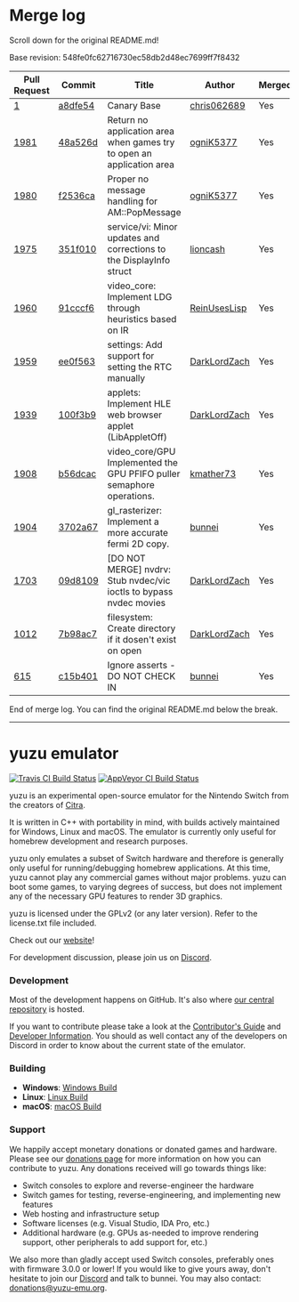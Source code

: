 # Merge log

Scroll down for the original README.md!

Base revision: 548fe0fc62716730ec58db2d48ec7699ff7f8432

|Pull Request|Commit|Title|Author|Merged?|
|----|----|----|----|----|
|[1](https://github.com/yuzu-emu/yuzu-canary/pull/1)|[a8dfe54](https://github.com/yuzu-emu/yuzu-canary/pull/1/files/)|Canary Base|[chris062689](https://github.com/chris062689)|Yes|
|[1981](https://github.com/yuzu-emu/yuzu/pull/1981)|[48a526d](https://github.com/yuzu-emu/yuzu/pull/1981/files/)|Return no application area when games try to open an application area|[ogniK5377](https://github.com/ogniK5377)|Yes|
|[1980](https://github.com/yuzu-emu/yuzu/pull/1980)|[f2536ca](https://github.com/yuzu-emu/yuzu/pull/1980/files/)|Proper no message handling for AM::PopMessage|[ogniK5377](https://github.com/ogniK5377)|Yes|
|[1975](https://github.com/yuzu-emu/yuzu/pull/1975)|[351f010](https://github.com/yuzu-emu/yuzu/pull/1975/files/)|service/vi: Minor updates and corrections to the DisplayInfo struct|[lioncash](https://github.com/lioncash)|Yes|
|[1960](https://github.com/yuzu-emu/yuzu/pull/1960)|[91cccf6](https://github.com/yuzu-emu/yuzu/pull/1960/files/)|video_core: Implement LDG through heuristics based on IR|[ReinUsesLisp](https://github.com/ReinUsesLisp)|Yes|
|[1959](https://github.com/yuzu-emu/yuzu/pull/1959)|[ee0f563](https://github.com/yuzu-emu/yuzu/pull/1959/files/)|settings: Add support for setting the RTC manually|[DarkLordZach](https://github.com/DarkLordZach)|Yes|
|[1939](https://github.com/yuzu-emu/yuzu/pull/1939)|[100f3b9](https://github.com/yuzu-emu/yuzu/pull/1939/files/)|applets: Implement HLE web browser applet (LibAppletOff)|[DarkLordZach](https://github.com/DarkLordZach)|Yes|
|[1908](https://github.com/yuzu-emu/yuzu/pull/1908)|[b56dcac](https://github.com/yuzu-emu/yuzu/pull/1908/files/)|video_core/GPU   Implemented the GPU PFIFO puller semaphore operations.|[kmather73](https://github.com/kmather73)|Yes|
|[1904](https://github.com/yuzu-emu/yuzu/pull/1904)|[3702a67](https://github.com/yuzu-emu/yuzu/pull/1904/files/)|gl_rasterizer: Implement a more accurate fermi 2D copy.|[bunnei](https://github.com/bunnei)|Yes|
|[1703](https://github.com/yuzu-emu/yuzu/pull/1703)|[09d8109](https://github.com/yuzu-emu/yuzu/pull/1703/files/)|[DO NOT MERGE] nvdrv: Stub nvdec/vic ioctls to bypass nvdec movies|[DarkLordZach](https://github.com/DarkLordZach)|Yes|
|[1012](https://github.com/yuzu-emu/yuzu/pull/1012)|[7b98ac7](https://github.com/yuzu-emu/yuzu/pull/1012/files/)|filesystem: Create directory if it dosen't exist on open|[DarkLordZach](https://github.com/DarkLordZach)|Yes|
|[615](https://github.com/yuzu-emu/yuzu/pull/615)|[c15b401](https://github.com/yuzu-emu/yuzu/pull/615/files/)|Ignore asserts - DO NOT CHECK IN|[bunnei](https://github.com/bunnei)|Yes|


End of merge log. You can find the original README.md below the break.

------

yuzu emulator
=============
[![Travis CI Build Status](https://travis-ci.org/yuzu-emu/yuzu.svg?branch=master)](https://travis-ci.org/yuzu-emu/yuzu)
[![AppVeyor CI Build Status](https://ci.appveyor.com/api/projects/status/77k97svb2usreu68?svg=true)](https://ci.appveyor.com/project/bunnei/yuzu)

yuzu is an experimental open-source emulator for the Nintendo Switch from the creators of [Citra](https://citra-emu.org/).

It is written in C++ with portability in mind, with builds actively maintained for Windows, Linux and macOS. The emulator is currently only useful for homebrew development and research purposes.

yuzu only emulates a subset of Switch hardware and therefore is generally only useful for running/debugging homebrew applications. At this time, yuzu cannot play any commercial games without major problems. yuzu can boot some games, to varying degrees of success, but does not implement any of the necessary GPU features to render 3D graphics.

yuzu is licensed under the GPLv2 (or any later version). Refer to the license.txt file included.

Check out our [website](https://yuzu-emu.org/)!

For development discussion, please join us on [Discord](https://discord.gg/XQV6dn9).

### Development

Most of the development happens on GitHub. It's also where [our central repository](https://github.com/yuzu-emu/yuzu) is hosted.

If you want to contribute please take a look at the [Contributor's Guide](CONTRIBUTING.md) and [Developer Information](https://github.com/yuzu-emu/yuzu/wiki/Developer-Information). You should as well contact any of the developers on Discord in order to know about the current state of the emulator.

### Building

* __Windows__: [Windows Build](https://github.com/yuzu-emu/yuzu/wiki/Building-For-Windows)
* __Linux__: [Linux Build](https://github.com/yuzu-emu/yuzu/wiki/Building-For-Linux)
* __macOS__: [macOS Build](https://github.com/yuzu-emu/yuzu/wiki/Building-for-macOS)


### Support
We happily accept monetary donations or donated games and hardware. Please see our [donations page](https://yuzu-emu.org/donate/) for more information on how you can contribute to yuzu. Any donations received will go towards things like:
* Switch consoles to explore and reverse-engineer the hardware
* Switch games for testing, reverse-engineering, and implementing new features
* Web hosting and infrastructure setup
* Software licenses (e.g. Visual Studio, IDA Pro, etc.)
* Additional hardware (e.g. GPUs as-needed to improve rendering support, other peripherals to add support for, etc.)

We also more than gladly accept used Switch consoles, preferably ones with firmware 3.0.0 or lower! If you would like to give yours away, don't hesitate to join our [Discord](https://discord.gg/VXqngT3) and talk to bunnei. You may also contact: donations@yuzu-emu.org.
